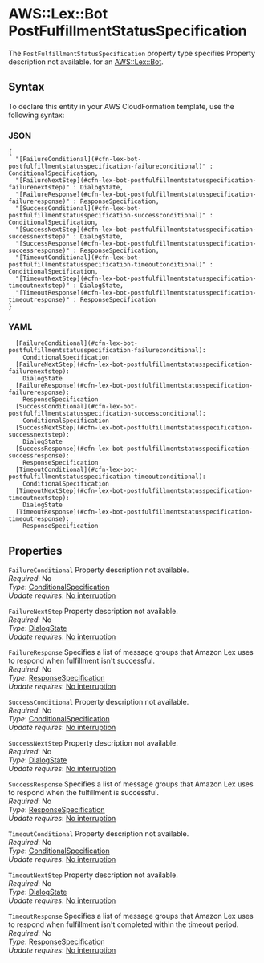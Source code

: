 # AWS::Lex::Bot PostFulfillmentStatusSpecification<a name="aws-properties-lex-bot-postfulfillmentstatusspecification"></a>

<a name="aws-properties-lex-bot-postfulfillmentstatusspecification-description"></a>The `PostFulfillmentStatusSpecification` property type specifies Property description not available\. for an [AWS::Lex::Bot](aws-resource-lex-bot.md)\.

## Syntax<a name="aws-properties-lex-bot-postfulfillmentstatusspecification-syntax"></a>

To declare this entity in your AWS CloudFormation template, use the following syntax:

### JSON<a name="aws-properties-lex-bot-postfulfillmentstatusspecification-syntax.json"></a>

```
{
  "[FailureConditional](#cfn-lex-bot-postfulfillmentstatusspecification-failureconditional)" : ConditionalSpecification,
  "[FailureNextStep](#cfn-lex-bot-postfulfillmentstatusspecification-failurenextstep)" : DialogState,
  "[FailureResponse](#cfn-lex-bot-postfulfillmentstatusspecification-failureresponse)" : ResponseSpecification,
  "[SuccessConditional](#cfn-lex-bot-postfulfillmentstatusspecification-successconditional)" : ConditionalSpecification,
  "[SuccessNextStep](#cfn-lex-bot-postfulfillmentstatusspecification-successnextstep)" : DialogState,
  "[SuccessResponse](#cfn-lex-bot-postfulfillmentstatusspecification-successresponse)" : ResponseSpecification,
  "[TimeoutConditional](#cfn-lex-bot-postfulfillmentstatusspecification-timeoutconditional)" : ConditionalSpecification,
  "[TimeoutNextStep](#cfn-lex-bot-postfulfillmentstatusspecification-timeoutnextstep)" : DialogState,
  "[TimeoutResponse](#cfn-lex-bot-postfulfillmentstatusspecification-timeoutresponse)" : ResponseSpecification
}
```

### YAML<a name="aws-properties-lex-bot-postfulfillmentstatusspecification-syntax.yaml"></a>

```
  [FailureConditional](#cfn-lex-bot-postfulfillmentstatusspecification-failureconditional): 
    ConditionalSpecification
  [FailureNextStep](#cfn-lex-bot-postfulfillmentstatusspecification-failurenextstep): 
    DialogState
  [FailureResponse](#cfn-lex-bot-postfulfillmentstatusspecification-failureresponse): 
    ResponseSpecification
  [SuccessConditional](#cfn-lex-bot-postfulfillmentstatusspecification-successconditional): 
    ConditionalSpecification
  [SuccessNextStep](#cfn-lex-bot-postfulfillmentstatusspecification-successnextstep): 
    DialogState
  [SuccessResponse](#cfn-lex-bot-postfulfillmentstatusspecification-successresponse): 
    ResponseSpecification
  [TimeoutConditional](#cfn-lex-bot-postfulfillmentstatusspecification-timeoutconditional): 
    ConditionalSpecification
  [TimeoutNextStep](#cfn-lex-bot-postfulfillmentstatusspecification-timeoutnextstep): 
    DialogState
  [TimeoutResponse](#cfn-lex-bot-postfulfillmentstatusspecification-timeoutresponse): 
    ResponseSpecification
```

## Properties<a name="aws-properties-lex-bot-postfulfillmentstatusspecification-properties"></a>

`FailureConditional`  <a name="cfn-lex-bot-postfulfillmentstatusspecification-failureconditional"></a>
Property description not available\.  
*Required*: No  
*Type*: [ConditionalSpecification](aws-properties-lex-bot-conditionalspecification.md)  
*Update requires*: [No interruption](https://docs.aws.amazon.com/AWSCloudFormation/latest/UserGuide/using-cfn-updating-stacks-update-behaviors.html#update-no-interrupt)

`FailureNextStep`  <a name="cfn-lex-bot-postfulfillmentstatusspecification-failurenextstep"></a>
Property description not available\.  
*Required*: No  
*Type*: [DialogState](aws-properties-lex-bot-dialogstate.md)  
*Update requires*: [No interruption](https://docs.aws.amazon.com/AWSCloudFormation/latest/UserGuide/using-cfn-updating-stacks-update-behaviors.html#update-no-interrupt)

`FailureResponse`  <a name="cfn-lex-bot-postfulfillmentstatusspecification-failureresponse"></a>
Specifies a list of message groups that Amazon Lex uses to respond when fulfillment isn't successful\.  
*Required*: No  
*Type*: [ResponseSpecification](aws-properties-lex-bot-responsespecification.md)  
*Update requires*: [No interruption](https://docs.aws.amazon.com/AWSCloudFormation/latest/UserGuide/using-cfn-updating-stacks-update-behaviors.html#update-no-interrupt)

`SuccessConditional`  <a name="cfn-lex-bot-postfulfillmentstatusspecification-successconditional"></a>
Property description not available\.  
*Required*: No  
*Type*: [ConditionalSpecification](aws-properties-lex-bot-conditionalspecification.md)  
*Update requires*: [No interruption](https://docs.aws.amazon.com/AWSCloudFormation/latest/UserGuide/using-cfn-updating-stacks-update-behaviors.html#update-no-interrupt)

`SuccessNextStep`  <a name="cfn-lex-bot-postfulfillmentstatusspecification-successnextstep"></a>
Property description not available\.  
*Required*: No  
*Type*: [DialogState](aws-properties-lex-bot-dialogstate.md)  
*Update requires*: [No interruption](https://docs.aws.amazon.com/AWSCloudFormation/latest/UserGuide/using-cfn-updating-stacks-update-behaviors.html#update-no-interrupt)

`SuccessResponse`  <a name="cfn-lex-bot-postfulfillmentstatusspecification-successresponse"></a>
Specifies a list of message groups that Amazon Lex uses to respond when the fulfillment is successful\.  
*Required*: No  
*Type*: [ResponseSpecification](aws-properties-lex-bot-responsespecification.md)  
*Update requires*: [No interruption](https://docs.aws.amazon.com/AWSCloudFormation/latest/UserGuide/using-cfn-updating-stacks-update-behaviors.html#update-no-interrupt)

`TimeoutConditional`  <a name="cfn-lex-bot-postfulfillmentstatusspecification-timeoutconditional"></a>
Property description not available\.  
*Required*: No  
*Type*: [ConditionalSpecification](aws-properties-lex-bot-conditionalspecification.md)  
*Update requires*: [No interruption](https://docs.aws.amazon.com/AWSCloudFormation/latest/UserGuide/using-cfn-updating-stacks-update-behaviors.html#update-no-interrupt)

`TimeoutNextStep`  <a name="cfn-lex-bot-postfulfillmentstatusspecification-timeoutnextstep"></a>
Property description not available\.  
*Required*: No  
*Type*: [DialogState](aws-properties-lex-bot-dialogstate.md)  
*Update requires*: [No interruption](https://docs.aws.amazon.com/AWSCloudFormation/latest/UserGuide/using-cfn-updating-stacks-update-behaviors.html#update-no-interrupt)

`TimeoutResponse`  <a name="cfn-lex-bot-postfulfillmentstatusspecification-timeoutresponse"></a>
Specifies a list of message groups that Amazon Lex uses to respond when fulfillment isn't completed within the timeout period\.  
*Required*: No  
*Type*: [ResponseSpecification](aws-properties-lex-bot-responsespecification.md)  
*Update requires*: [No interruption](https://docs.aws.amazon.com/AWSCloudFormation/latest/UserGuide/using-cfn-updating-stacks-update-behaviors.html#update-no-interrupt)